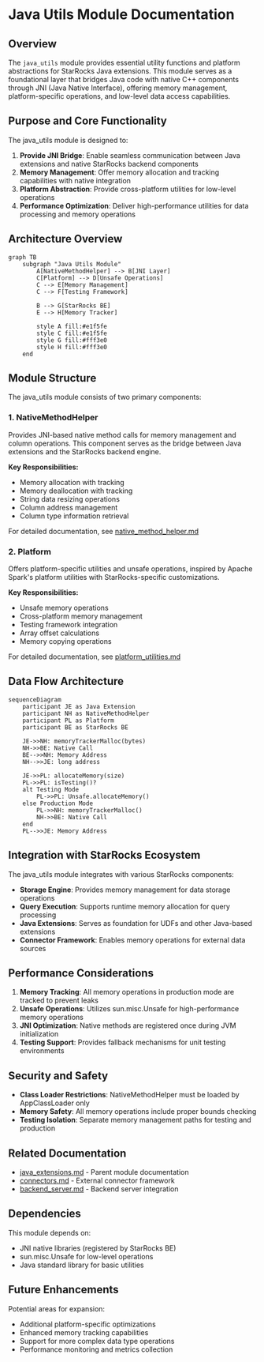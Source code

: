 # Java Utils Module Documentation

## Overview

The `java_utils` module provides essential utility functions and platform abstractions for StarRocks Java extensions. This module serves as a foundational layer that bridges Java code with native C++ components through JNI (Java Native Interface), offering memory management, platform-specific operations, and low-level data access capabilities.

## Purpose and Core Functionality

The java_utils module is designed to:

1. **Provide JNI Bridge**: Enable seamless communication between Java extensions and native StarRocks backend components
2. **Memory Management**: Offer memory allocation and tracking capabilities with native integration
3. **Platform Abstraction**: Provide cross-platform utilities for low-level operations
4. **Performance Optimization**: Deliver high-performance utilities for data processing and memory operations

## Architecture Overview

```mermaid
graph TB
    subgraph "Java Utils Module"
        A[NativeMethodHelper] --> B[JNI Layer]
        C[Platform] --> D[Unsafe Operations]
        C --> E[Memory Management]
        C --> F[Testing Framework]
        
        B --> G[StarRocks BE]
        E --> H[Memory Tracker]
        
        style A fill:#e1f5fe
        style C fill:#e1f5fe
        style G fill:#fff3e0
        style H fill:#fff3e0
    end
```

## Module Structure

The java_utils module consists of two primary components:

### 1. NativeMethodHelper
Provides JNI-based native method calls for memory management and column operations. This component serves as the bridge between Java extensions and the StarRocks backend engine.

**Key Responsibilities:**
- Memory allocation with tracking
- Memory deallocation with tracking  
- String data resizing operations
- Column address management
- Column type information retrieval

For detailed documentation, see [native_method_helper.md](native_method_helper.md)

### 2. Platform
Offers platform-specific utilities and unsafe operations, inspired by Apache Spark's platform utilities with StarRocks-specific customizations.

**Key Responsibilities:**
- Unsafe memory operations
- Cross-platform memory management
- Testing framework integration
- Array offset calculations
- Memory copying operations

For detailed documentation, see [platform_utilities.md](platform_utilities.md)

## Data Flow Architecture

```mermaid
sequenceDiagram
    participant JE as Java Extension
    participant NH as NativeMethodHelper
    participant PL as Platform
    participant BE as StarRocks BE
    
    JE->>NH: memoryTrackerMalloc(bytes)
    NH->>BE: Native Call
    BE-->>NH: Memory Address
    NH-->>JE: long address
    
    JE->>PL: allocateMemory(size)
    PL->>PL: isTesting()?
    alt Testing Mode
        PL->>PL: Unsafe.allocateMemory()
    else Production Mode
        PL->>NH: memoryTrackerMalloc()
        NH->>BE: Native Call
    end
    PL-->>JE: Memory Address
```

## Integration with StarRocks Ecosystem

The java_utils module integrates with various StarRocks components:

- **Storage Engine**: Provides memory management for data storage operations
- **Query Execution**: Supports runtime memory allocation for query processing
- **Java Extensions**: Serves as foundation for UDFs and other Java-based extensions
- **Connector Framework**: Enables memory operations for external data sources

## Performance Considerations

1. **Memory Tracking**: All memory operations in production mode are tracked to prevent leaks
2. **Unsafe Operations**: Utilizes sun.misc.Unsafe for high-performance memory operations
3. **JNI Optimization**: Native methods are registered once during JVM initialization
4. **Testing Support**: Provides fallback mechanisms for unit testing environments

## Security and Safety

- **Class Loader Restrictions**: NativeMethodHelper must be loaded by AppClassLoader only
- **Memory Safety**: All memory operations include proper bounds checking
- **Testing Isolation**: Separate memory management paths for testing and production

## Related Documentation

- [java_extensions.md](java_extensions.md) - Parent module documentation
- [connectors.md](connectors.md) - External connector framework
- [backend_server.md](backend_server.md) - Backend server integration

## Dependencies

This module depends on:
- JNI native libraries (registered by StarRocks BE)
- sun.misc.Unsafe for low-level operations
- Java standard library for basic utilities

## Future Enhancements

Potential areas for expansion:
- Additional platform-specific optimizations
- Enhanced memory tracking capabilities
- Support for more complex data type operations
- Performance monitoring and metrics collection